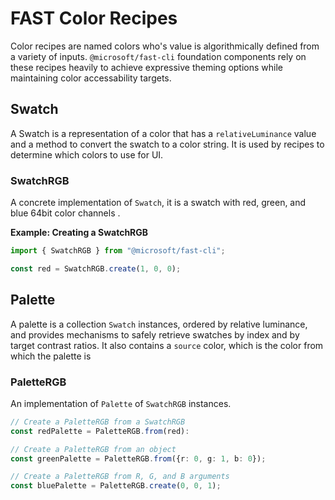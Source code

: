 # FAST Color Recipes

Color recipes are named colors who's value is algorithmically defined from a variety of inputs. `@microsoft/fast-cli` foundation components rely on these recipes heavily to achieve expressive theming options while maintaining color accessability targets.

## Swatch
A Swatch is a representation of a color that has a `relativeLuminance` value and a method to convert the swatch to a color string. It is used by recipes to determine which colors to use for UI.

### SwatchRGB
A concrete implementation of `Swatch`, it is a swatch with red, green, and blue 64bit color channels .

**Example: Creating a SwatchRGB**
```ts
import { SwatchRGB } from "@microsoft/fast-cli";

const red = SwatchRGB.create(1, 0, 0);
```

## Palette
A palette is a collection `Swatch` instances, ordered by relative luminance, and provides mechanisms to safely retrieve swatches by index and by target contrast ratios. It also contains a `source` color, which is the color from which the palette is 

### PaletteRGB
An implementation of `Palette` of `SwatchRGB` instances. 

```ts
// Create a PaletteRGB from a SwatchRGB 
const redPalette = PaletteRGB.from(red):

// Create a PaletteRGB from an object
const greenPalette = PaletteRGB.from({r: 0, g: 1, b: 0});

// Create a PaletteRGB from R, G, and B arguments
const bluePalette = PaletteRGB.create(0, 0, 1);
```
